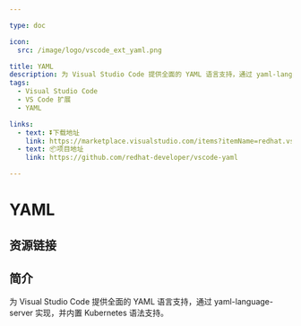 ```yaml
---

type: doc

icon:
  src: /image/logo/vscode_ext_yaml.png

title: YAML
description: 为 Visual Studio Code 提供全面的 YAML 语言支持，通过 yaml-language-server 实现，并内置 Kubernetes 语法支持。
tags:
  - Visual Studio Code
  - VS Code 扩展
  - YAML

links:
  - text: ⏬下载地址
    link: https://marketplace.visualstudio.com/items?itemName=redhat.vscode-yaml
  - text: 📦项目地址
    link: https://github.com/redhat-developer/vscode-yaml

---
```


<ShowLogo />

# YAML

<ShowTags />

<ShowBreadcrumb />

## 资源链接

<ShowLinks />

## 简介

为 Visual Studio Code 提供全面的 YAML 语言支持，通过 yaml-language-server 实现，并内置 Kubernetes 语法支持。
